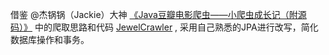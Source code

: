 借鉴 @杰锅锅（Jackie）大神 [《Java豆瓣电影爬虫——小爬虫成长记（附源码）》](http://www.cnblogs.com/bigdataZJ/p/doubanmovie3.html) 中的爬取思路和代码 [JewelCrawler](https://github.com/DMinerJackie/JewelCrawler) ,
采用自己熟悉的JPA进行改写，简化数据库操作和事务。

